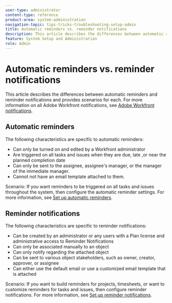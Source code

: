 ```yaml
---
user-type: administrator
content-type: reference
product-area: system-administration
navigation-topic: tips-tricks-troubleshooting-setup-admin
title: Automatic reminders vs. reminder notifications
description: This article describes the differences between automatic reminders and reminder notifications and provides scenarios for each. For more information on all Adobe Workfront notifications, seeAdobe Workfront notifications.
feature: System Setup and Administration
role: Admin
---
```


# Automatic reminders vs. reminder notifications

This article describes the differences between automatic reminders and reminder notifications and provides scenarios for each. For more information on all Adobe Workfront notifications, see [Adobe Workfront notifications](../../workfront-basics/using-notifications/wf-notifications.md).

## Automatic reminders

The following characteristics are specific to automatic reminders:

* Can only be turned on and edited by a Workfront administrator
* Are triggered on all tasks and issues when they are&nbsp;due, late ,or near the planned completion date
* Can only be sent to the assignee, assignee's manager, or the&nbsp;manager of the immediate manager.
* Cannot not have an email template attached to them.

Scenario:&nbsp;If you want reminders to be triggered on all tasks and issues throughout the system, then configure the automatic reminder settings. For more information, see [Set up automatic reminders](../../administration-and-setup/manage-workfront/emails/setting-up-automatic-reminders.md).

## Reminder notifications

The following characteristics are specific to reminder notifications:

* Can be created by an administrator or any users with a Plan license and administrative access to Reminder Notifications
* Can only be associated manually to an object
* Can only notify regarding the attached object
* Can be sent to various object stakeholders, such as owner, creator, approver, or assignee
* Can either use the default email or use a customized email template that is attached

Scenario: If you want to build reminders for projects, timesheets, or want to customize reminders for tasks and issues, then configure reminder notifications. For more information, see [Set up reminder notifications](../../administration-and-setup/manage-workfront/emails/set-up-reminder-notifications.md).
